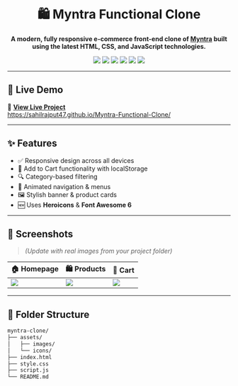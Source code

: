 <h1 align="center">🛍️ Myntra Functional Clone</h1>

<p align="center">
  <strong>A modern, fully responsive e-commerce front-end clone of <a href="https://www.myntra.com" target="_blank">Myntra</a> built using the latest HTML, CSS, and JavaScript technologies.</strong>
</p>

<p align="center">
  <img src="https://img.shields.io/badge/HTML5-E34F26?style=for-the-badge&logo=html5&logoColor=white" />
  <img src="https://img.shields.io/badge/CSS3-1572B6?style=for-the-badge&logo=css3&logoColor=white" />
  <img src="https://img.shields.io/badge/JavaScript-323330?style=for-the-badge&logo=javascript&logoColor=F7DF1E" />
  <img src="https://img.shields.io/badge/Responsive-Design-00C49A?style=for-the-badge&logo=responsive&logoColor=white" />
  <img src="https://img.shields.io/badge/Icon-Pack-Heroicons-06B6D4?style=for-the-badge&logo=heroicons&logoColor=white" />
  <img src="https://img.shields.io/badge/Font-Awesome-339AF0?style=for-the-badge&logo=fontawesome&logoColor=white" />
</p>

---

## 🚀 Live Demo

🔗 **[View Live Project](#)**  
 https://sahilrajput47.github.io/Myntra-Functional-Clone/

---

## ✨ Features

- ✅ Responsive design across all devices
- 🛒 Add to Cart functionality with localStorage
- 🔍 Category-based filtering
- 🧭 Animated navigation & menus
- 🖼️ Stylish banner & product cards
- 🆕 Uses **Heroicons** & **Font Awesome 6**

---

## 📸 Screenshots

> *(Update with real images from your project folder)*

| 🏠 Homepage | 🛍️ Products | 🛒 Cart |
|------------|-------------|---------|
| ![](https://via.placeholder.com/350x200?text=Homepage) | ![](https://via.placeholder.com/350x200?text=Product+List) | ![](https://via.placeholder.com/350x200?text=Cart) |

---

## 📁 Folder Structure

```bash
myntra-clone/
├── assets/
│   ├── images/
│   └── icons/
├── index.html
├── style.css
├── script.js
└── README.md
